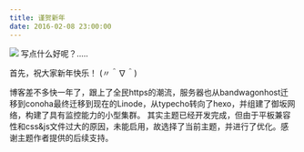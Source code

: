 ```yaml
---
title: 谨贺新年
date: 2016-02-08 23:00:00
---
```

![](/img/2016newyear.jpg)
  写点什么好呢？.....

  首先，祝大家新年快乐！ (〃＾∇＾)

  博客差不多快一年了，跟上了全民https的潮流，服务器也从bandwagonhost迁移到conoha最终迁移到现在的Linode，从typecho转向了hexo，并组建了御坂网络，构建了具有监控能力的小型集群。
  其实主题已经开发完成，但由于平板兼容性和css&js文件过大的原因，未能启用，故选择了当前主题，并进行了优化。感谢主题作者提供的后续支持。
<!--more-->

